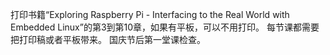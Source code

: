 打印书籍“Exploring Raspberry Pi - Interfacing to the Real World with Embedded Linux”的第3到第10章，如果有平板，可以不用打印。
每节课都需要把打印稿或者平板带来。
国庆节后第一堂课检查。
